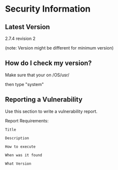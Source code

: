 # Security Information 

## Latest Version

2.7.4 revision 2

(note: Version might be different for minimum version)

## How do I check my version?

Make sure that your on /OS/usr/

then type "system" 

## Reporting a Vulnerability

Use this section to write a vulnerability report.

Report Requirements:
  
    Title 
  
    Description
  
    How to execute
  
    When was it found 
  
    What Version 
